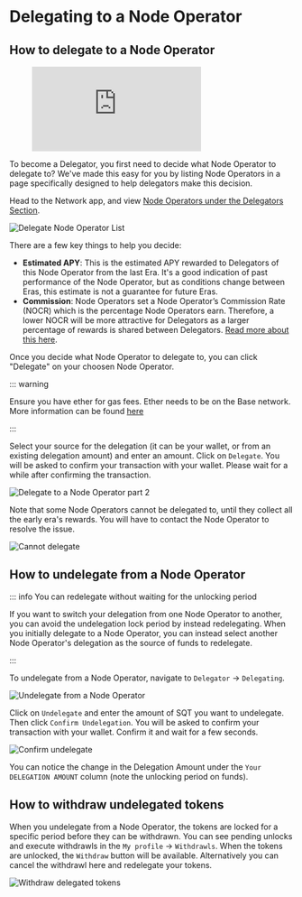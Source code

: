 # Delegating to a Node Operator

## How to delegate to a Node Operator

<figure class="video_container">
  <iframe src="https://www.youtube.com/embed/7GKWO5wEdtc" frameborder="0" allowfullscreen="true"></iframe>
</figure>

To become a Delegator, you first need to decide what Node Operator to delegate to? We've made this easy for you by listing Node Operators in a page specifically designed to help delegators make this decision.

Head to the Network app, and view [Node Operators under the Delegators Section](https://app.subquery.network/delegator/indexers/all).

![Delegate Node Operator List](/assets/img/network/delegate_indexers.png)

There are a few key things to help you decide:

- **Estimated APY**: This is the estimated APY rewarded to Delegators of this Node Operator from the last Era. It's a good indication of past performance of the Node Operator, but as conditions change between Eras, this estimate is not a guarantee for future Eras.
- **Commission**: Node Operators set a Node Operator’s Commission Rate (NOCR) which is the percentage Node Operators earn. Therefore, a lower NOCR will be more attractive for Delegators as a larger percentage of rewards is shared between Delegators. [Read more about this here](./rewards.md#how-to-select-what-node-operators-to-delegate-to).

Once you decide what Node Operator to delegate to, you can click "Delegate" on your choosen Node Operator.

::: warning

Ensure you have ether for gas fees. Ether needs to be on the Base network. More information can be found [here](../token/claim.html#how-to-obtain-ether-on-base)

:::

Select your source for the delegation (it can be your wallet, or from an existing delegation amount) and enter an amount. Click on `Delegate`. You will be asked to confirm your transaction with your wallet. Please wait for a while after confirming the transaction.

![Delegate to a Node Operator part 2](/assets/img/network/delegate_action.png)

Note that some Node Operators cannot be delegated to, until they collect all the early era's rewards. You will have to contact the Node Operator to resolve the issue.

![Cannot delegate](/assets/img/network/delegate_cannot.png)

## How to undelegate from a Node Operator

::: info You can redelegate without waiting for the unlocking period

If you want to switch your delegation from one Node Operator to another, you can avoid the undelegation lock period by instead redelegating. When you initially delegate to a Node Operator, you can instead select another Node Operator's delegation as the source of funds to redelegate.

:::

To undelegate from a Node Operator, navigate to `Delegator` -> `Delegating`.

![Undelegate from a Node Operator](/assets/img/network/delegate_status.png)

Click on `Undelegate` and enter the amount of SQT you want to undelegate. Then click `Confirm Undelegation`. You will be asked to confirm your transaction with your wallet. Confirm it and wait for a few seconds.

![Confirm undelegate](/assets/img/network/delegate_undelegate.png)

You can notice the change in the Delegation Amount under the `Your DELEGATION AMOUNT` column (note the unlocking period on funds).

## How to withdraw undelegated tokens

When you undelegate from a Node Operator, the tokens are locked for a specific period before they can be withdrawn. You can see pending unlocks and execute withdrawls in the `My profile` -> `Withdrawls`. When the tokens are unlocked, the `Withdraw` button will be available. Alternatively you can cancel the withdrawl here and redelegate your tokens.

![Withdraw delegated tokens](/assets/img/network/profile_withdrawls.png)
